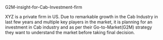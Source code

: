 G2M-insight-for-Cab-Investment-firm

XYZ is a private firm in US. 
Due to remarkable growth in the Cab Industry in last few years and multiple key players in the market, it is planning for an investment in Cab industry and as per their Go-to-Market(G2M) strategy they want to understand the market before taking final decision.
